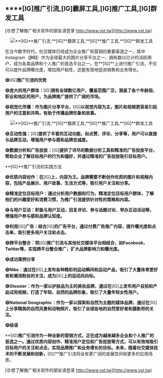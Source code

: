 ## ****[IG]**推广引流,**[IG]**霸屏工具,**[IG]**推广工具,**[IG]**群发工具**

[😍想了解推广相关软件的朋友请登录 http://www.vst.tw](http://www.vst.tw)

 <center><img src="https://vst.tw/MP4/tuiguang/png/3.png" alt="**[IG]**推广引流,**[IG]**霸屏工具,**[IG]**推广工具,**[IG]**群发工具"></center>

在当今数字时代，社交媒体已经成为企业推广和营销的重要渠道之一，其中Instagram（**[IG]**）作为全球最大的图片分享平台之一，拥有数以亿计的活跃用户，成为各类品牌和个人推广的首选平台之一。在**[IG]**上进行推广引流，不仅可以提升品牌曝光度，增加用户粘性，还能有效地促进销售和业务增长。

**😄**[IG]**推广引流的优势**

**😄庞大的用户群体：**[IG]**拥有全球数亿用户，覆盖范围广泛，涵盖了各个年龄段、职业和地区的用户，为品牌推广提供了广阔的市场。**

**😄视觉化传播：作为图片分享平台，**[IG]**以视觉内容为主，图片和视频更容易引起用户的注意和共鸣，有助于传播品牌形象和故事。**

 <center><img src="https://vst.tw/MP4/tuiguang/png/2.png" alt="**[IG]**推广引流,**[IG]**霸屏工具,**[IG]**推广工具,**[IG]**群发工具"></center>

**😄互动性强：**[IG]**提供了丰富的互动功能，如点赞、评论、分享等，用户可以直接与品牌互动，增强用户参与感和品牌忠诚度。**

**😄数据分析和广告投放：**[IG]**提供了详尽的数据分析工具和精准的广告投放平台，帮助企业了解目标用户的行为和偏好，并通过精准的广告投放吸引目标用户。**

**[IG]**推广引流的实践方法

**😄优质内容创作：在**[IG]**上，内容为王。品牌需要不断创作优质的图片和视频内容，包括产品展示、用户故事、生活方式等，吸引用户关注和分享。**

**😄精准定位目标用户：通过分析用户数据和行为，精准定位目标用户群体，了解他们的兴趣爱好和消费习惯，为推广引流提供针对性的策略和内容。**

**😄与用户互动：积极与用户互动，回复评论、参与话题讨论、举办互动活动等，增强用户参与感和品牌认知度。**

**😄利用**[IG]**广告：结合**[IG]**的广告平台，通过付费广告推广内容，提升曝光度和点击率，吸引更多用户关注和点击。**

**😄跨平台整合：将**[IG]**推广引流与其他社交媒体平台相结合，如Facebook、Twitter等，实现跨平台整合推广，扩大品牌影响力和曝光度。**

**😄成功案例分享**

**😄Nike：通过在**[IG]**上发布各种精彩的运动瞬间和运动产品，吸引了大量体育爱好者和潮流粉丝的关注，成为**[IG]**上的运动风向标。**

**😄Glossier：作为一家以护肤品为主的美妆品牌，通过在**[IG]**上发布用户自拍和产品试用视频，打造了年轻、自然的品牌形象，吸引了大量年轻女性用户。**

**😄National Geographic：作为一家以探索和自然为主题的媒体品牌，通过在**[IG]**上分享精美的自然风景和动物照片，吸引了全球各地的自然爱好者和摄影师的关注。**

**😄结语**

**[IG]**推广引流作为一种全新的营销方式，正在成为越来越多企业和个人推广的首选之一。通过优质内容创作、精准用户定位和广告投放等方式，可以有效地吸引目标用户的关注和点击，实现品牌推广和业务增长的目标。未来，随着社交媒体技术的不断发展和创新，**[IG]**推广引流将会有更广阔的发展空间和更多的应用场景。

[😍想了解推广相关软件的朋友请登录 http://www.vst.tw](http://www.vst.tw)



